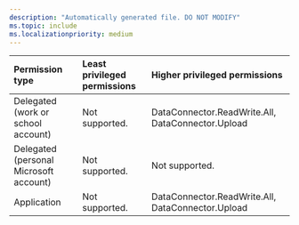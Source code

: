 ```yaml
---
description: "Automatically generated file. DO NOT MODIFY"
ms.topic: include
ms.localizationpriority: medium
---
```


|Permission type|Least privileged permissions|Higher privileged permissions|
|:---|:---|:---|
|Delegated (work or school account)|Not supported.|DataConnector.ReadWrite.All, DataConnector.Upload|
|Delegated (personal Microsoft account)|Not supported.|Not supported.|
|Application|Not supported.|DataConnector.ReadWrite.All, DataConnector.Upload|


